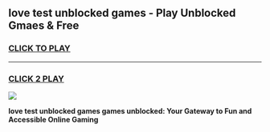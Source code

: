 
## love test unblocked games - Play Unblocked Gmaes & Free
<h3>
<a href="https://premium.freeplayer.one?title=love_test_unblocked_games&ref=19F">CLICK TO PLAY</a></h3>
<hr>

<h3>
<a href="https://premium.freeplayer.one?title=love_test_unblocked_games&ref=19F">CLICK 2 PLAY</a>
  
</h3>

<a href="https://premium.freeplayer.one?title=love_test_unblocked_games&ref=19F/"><img src="https://clearcache.store/games.png"></a>


**love test unblocked games games unblocked: Your Gateway to Fun and Accessible Online Gaming**
